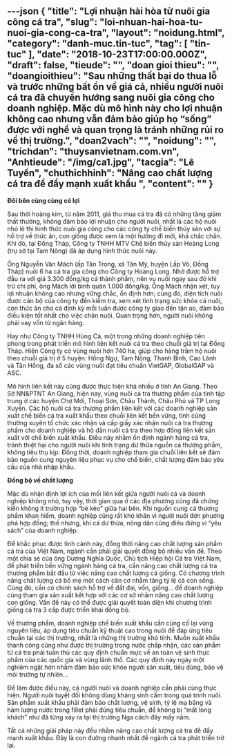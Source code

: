 ---json
{
    "title": "Lợi nhuận hài hòa từ nuôi gia công cá tra",
    "slug": "loi-nhuan-hai-hoa-tu-nuoi-gia-cong-ca-tra",
    "layout": "noidung.html",
    "category": "danh-muc.tin-tuc",
    "tag": [
        "tin-tuc"
    ],
    "date": "2018-10-23T17:00:00.000Z",
    "draft": false,
    "tieude": "",
    "doan gioi thieu": "",
    "doangioithieu": "Sau những thất bại do thua lỗ và trước những bất ổn về giá cả, nhiều người nuôi cá tra đã chuyển hướng sang nuôi gia công cho doanh nghiệp. Mặc dù mô hình này cho lợi nhuận không cao nhưng vẫn đảm bảo giúp họ “sống” được với nghề và quan trọng là tránh những rủi ro về thị trường.",
    "doan2vach": "",
    "noidung": "",
    "trichdan": "thuysanvietnam.com.vn",
    "Anhtieude": "/img/ca1.jpg",
    "tacgia": "Lê Tuyến",
    "chuthichhinh": "Nâng cao chất lượng cá tra để đẩy mạnh xuất khẩu ",
    "__content__": ""
}
---
<p><strong>Đ&ocirc;i b&ecirc;n c&ugrave;ng c&ugrave;ng c&oacute; lợi</strong></p>

<p>Sau thời ho&agrave;ng kim, từ năm 2011, gi&aacute; thu mua c&aacute; tra đ&atilde; c&oacute; những tăng giảm thất thường, kh&ocirc;ng đảm bảo lợi nhuận cho người nu&ocirc;i, nhất l&agrave; c&aacute;c hộ nu&ocirc;i nhỏ lẻ th&igrave; h&igrave;nh thức nu&ocirc;i gia c&ocirc;ng cho c&aacute;c c&ocirc;ng ty chế biến thủy sản với sự hỗ trợ về thức ăn, con giống được xem l&agrave; một hướng đi mới, kh&aacute; chắc chắn. Khi đ&oacute;, tại Đồng Th&aacute;p, C&ocirc;ng ty TNHH MTV Chế biến thủy sản Ho&agrave;ng Long (trụ sở tại Tam N&ocirc;ng) đ&atilde; &aacute;p dụng h&igrave;nh thức nu&ocirc;i n&agrave;y.</p>

<p>&Ocirc;ng Nguyễn Văn M&aacute;ch (ấp T&acirc;n Trong, x&atilde; T&acirc;n Mỹ, huyện Lấp V&ograve;, Đồng Th&aacute;p) nu&ocirc;i 6 ha c&aacute; tra gia c&ocirc;ng cho C&ocirc;ng ty Ho&agrave;ng Long. Nhờ được hỗ trợ đầu ra với gi&aacute; 3.300 đồng/kg c&aacute; th&agrave;nh phẩm, n&ecirc;n vụ nu&ocirc;i ngay sau đ&oacute; khi trừ chi ph&iacute;, &ocirc;ng M&aacute;ch lời b&igrave;nh qu&acirc;n 1.000 đồng/kg. &Ocirc;ng M&aacute;ch nhận x&eacute;t, tuy lợi nhuận kh&ocirc;ng cao nhưng vững chắc, ổn định hơn; c&ugrave;ng đ&oacute;, diện t&iacute;ch nu&ocirc;i được c&aacute;n bộ của c&ocirc;ng ty đến kiểm tra, xem x&eacute;t t&igrave;nh trạng sức khỏe c&aacute; nu&ocirc;i, c&ograve;n thức ăn cho c&aacute; định kỳ mỗi tuần được c&ocirc;ng ty giao đến tận ao, đảm bảo điều kiện tốt nhất cho việc chăn nu&ocirc;i. Quan trọng hơn, người nu&ocirc;i kh&ocirc;ng phải vay vốn từ ng&acirc;n h&agrave;ng.</p>

<p>Hay như C&ocirc;ng ty TNHH H&ugrave;ng C&aacute;, một trong những doanh nghiệp ti&ecirc;n phong trong ph&aacute;t triển m&ocirc; h&igrave;nh li&ecirc;n kết nu&ocirc;i c&aacute; tra theo chuỗi gi&aacute; trị tại Đồng Th&aacute;p. Hiện C&ocirc;ng ty c&oacute; v&ugrave;ng nu&ocirc;i hơn 740 ha, gi&uacute;p cho h&agrave;ng trăm hộ nu&ocirc;i theo chuỗi gi&aacute; trị ở 5 huyện: Hồng Ngự, Tam N&ocirc;ng, Thanh B&igrave;nh, Cao L&atilde;nh v&agrave; T&acirc;n Hồng, đa số c&aacute;c v&ugrave;ng nu&ocirc;i đạt ti&ecirc;u chuẩn VietGAP, GlobalGAP v&agrave; ASC.</p>

<p>M&ocirc; h&igrave;nh li&ecirc;n kết n&agrave;y cũng được thực hiện kh&aacute; nhiều ở tỉnh An Giang. Theo Sở NN&amp;PTNT An Giang, hiện nay, v&ugrave;ng nu&ocirc;i c&aacute; tra thương phẩm của tỉnh tập trung ở c&aacute;c huyện Chợ Mới, Thoại Sơn, Ch&acirc;u Th&agrave;nh, Ch&acirc;u Ph&uacute; v&agrave; TP Long Xuy&ecirc;n. C&aacute;c hộ nu&ocirc;i c&aacute; tra thương phẩm li&ecirc;n kết với c&aacute;c doanh nghiệp sản xuất chế biến c&aacute; tra xuất khẩu theo chuỗi li&ecirc;n kết bền vững, tỉnh cũng thường xuy&ecirc;n tổ chức x&aacute;c nhận v&agrave; cấp giấy x&aacute;c nhận nu&ocirc;i c&aacute; tra thương phẩm cho doanh nghiệp v&agrave; hộ d&acirc;n nu&ocirc;i c&aacute; tra theo hợp đồng li&ecirc;n kết sản xuất với chế biến xuất khẩu. Điều n&agrave;y nhằm ổn định ng&agrave;nh h&agrave;ng c&aacute; tra, tr&aacute;nh thiệt hại cho người nu&ocirc;i khi t&igrave;nh trạng dư thừa nguồn c&aacute; thương phẩm, kh&ocirc;ng ti&ecirc;u thụ kịp. Đồng thời, doanh nghiệp tham gia chuỗi li&ecirc;n kết sẽ đảm bảo nguồn cung nguy&ecirc;n liệu phục vụ cho chế biến, chất lượng đảm bảo y&ecirc;u cầu của nh&agrave; nhập khẩu.</p>

<p><strong>Đồng bộ về chất lượng</strong></p>

<p>Mặc d&ugrave; nhận định lợi &iacute;ch của mối li&ecirc;n kết giữa người nu&ocirc;i c&aacute; v&agrave; doanh nghiệp kh&ocirc;ng nhỏ, tuy vậy, thời gian qua ở c&aacute;c địa phương cũng đ&atilde; chứng kiến kh&ocirc;ng &iacute;t trường hợp &ldquo;bẻ k&egrave;o&rdquo; giữa hai b&ecirc;n. Khi nguồn cung c&aacute; thương phẩm khan hiếm, doanh nghiệp cũng rất kh&oacute; khăn v&igrave; người nu&ocirc;i đơn phương ph&aacute; hợp đồng; thế nhưng, khi c&aacute; dư thừa, n&ocirc;ng d&acirc;n cũng đi&ecirc;u đứng v&igrave; &ldquo;y&ecirc;u s&aacute;ch&rdquo; của doanh nghiệp.</p>

<p>Để khắc phục được t&igrave;nh cảnh n&agrave;y, đồng thời n&acirc;ng cao chất lượng sản phẩm c&aacute; tra của Việt Nam, ng&agrave;nh cần phải giải quyết đồng bộ nhiều vấn đề. Theo một chia sẻ của &ocirc;ng Dương Nghĩa Quốc, Chủ tịch Hiệp hội C&aacute; tra Việt Nam, để ph&aacute;t triển bền vững ng&agrave;nh h&agrave;ng c&aacute; tra, cần n&acirc;ng cao chất lượng c&aacute; tra thương phẩm bắt đầu từ việc n&acirc;ng cao chất lượng c&aacute; giống. C&oacute; chương tr&igrave;nh n&acirc;ng chất lượng c&aacute; bố mẹ một c&aacute;ch căn cơ nhằm tăng tỷ lệ c&aacute; con sống. C&ugrave;ng đ&oacute;, cần c&oacute; ch&iacute;nh s&aacute;ch hỗ trợ về đất đai, vốn, giống&hellip; để doanh nghiệp c&ugrave;ng tham gia sản xuất kết hợp với c&aacute;c cơ sở nhằm n&acirc;ng cao chất lượng con giống. Vấn đề n&agrave;y c&oacute; thể được giải quyết to&agrave;n diện khi chương tr&igrave;nh giống c&aacute; tra 3 cấp được triển khai đồng bộ.</p>

<p>Về thương phẩm, doanh nghiệp chế biến xuất khẩu cần củng cố lại v&ugrave;ng nguy&ecirc;n liệu, &aacute;p dụng ti&ecirc;u chuẩn kỹ thuật cao trong nu&ocirc;i để đ&aacute;p ứng ti&ecirc;u chuẩn tại c&aacute;c thị trường, nhất l&agrave; những thị trường kh&oacute; t&iacute;nh. Muốn xuất khẩu th&agrave;nh c&ocirc;ng cũng như được thị trường trong nước chấp nhận, c&aacute;c sản phẩm từ c&aacute; tra phải tu&acirc;n thủ c&aacute;c quy định chuẩn mực về an to&agrave;n vệ sinh thực phẩm của c&aacute;c quốc gia v&agrave; v&ugrave;ng l&atilde;nh thổ. C&aacute;c quy định n&agrave;y ng&agrave;y một nghi&ecirc;m ngặt hơn nhằm đảm bảo sức khỏe người sản xuất, ti&ecirc;u d&ugrave;ng, bảo vệ m&ocirc;i trường tự nhi&ecirc;n&hellip;</p>

<p>Để l&agrave;m được điều n&agrave;y, cả người nu&ocirc;i v&agrave; doanh nghiệp cần phải c&ugrave;ng thực hiện. Người nu&ocirc;i tuyệt đối kh&ocirc;ng d&ugrave;ng kh&aacute;ng sinh cấm trong qu&aacute; tr&igrave;nh nu&ocirc;i. Sản phẩm xuất khẩu phải đảm bảo chất lượng, vệ sinh, tỷ lệ mạ băng v&agrave; h&agrave;m lượng nước trong fillet phải đ&uacute;ng ti&ecirc;u chuẩn, để kh&ocirc;ng bị &ldquo;mất l&ograve;ng kh&aacute;ch&rdquo; như đ&atilde; từng xảy ra tại thị trường Nga c&aacute;ch đ&acirc;y mấy năm.</p>

<p>Tất cả những giải ph&aacute;p n&agrave;y đều nhằm n&acirc;ng cao chất lượng c&aacute; tra để đẩy mạnh xuất khẩu. Đ&acirc;y l&agrave; con đường nhanh nhất để ng&agrave;nh c&aacute; tra ph&aacute;t triển trở lại.</p>
